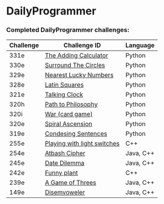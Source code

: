 # DailyProgrammer

### Completed DailyProgrammer challenges:

| Challenge  | Challenge ID   | Language |
| ---------- | -------------- | -------- |
| 331e | [The Adding Calculator](https://www.reddit.com/r/dailyprogrammer/comments/6ze9z0/20170911_challenge_331_easy_the_adding_calculator/) | Python |
| 330e | [Surround The Circles](https://www.reddit.com/r/dailyprogrammer/comments/6y19v2/20170904_challenge_330_easy_surround_the_circles/) | Python |
| 329e | [Nearest Lucky Numbers](https://www.reddit.com/r/dailyprogrammer/comments/6wjscp/2017828_challenge_329_easy_nearest_lucky_numbers/) | Python |
| 328e | [Latin Squares](https://www.reddit.com/r/dailyprogrammer/comments/6v29zk/170821_challenge_328_easy_latin_squares/) | Python |
| 321e | [Talking Clock](https://www.reddit.com/r/dailyprogrammer/comments/6jr76h/20170627_challenge_321_easy_talking_clock/) | Python |
| 320h | [Path to Philosophy](https://www.reddit.com/r/dailyprogrammer/comments/6j7k3x/20170624_challenge_320_hard_path_to_philosophy/) | Python |
| 320i | [War (card game)](https://www.reddit.com/r/dailyprogrammer/comments/6ilyfi/20170621_challenge_320_intermediate_war_card_game/) | Python |
| 320e | [Spiral Ascension](https://www.reddit.com/r/dailyprogrammer/comments/6i60lr/20170619_challenge_320_easy_spiral_ascension/) | Python |
| 319e | [Condesing Sentences](https://www.reddit.com/r/dailyprogrammer/comments/6grwny/20170612_challenge_319_easy_condensing_sentences/) | Python |
| 255e | [Playing with light switches](https://www.reddit.com/r/dailyprogrammer/comments/46zm8m/20160222_challenge_255_easy_playing_with_light) | C++ |
| 254e | [Atbash Cipher](https://www.reddit.com/r/dailyprogrammer/comments/45w6ad/20160216_challenge_254_easy_atbash_cipher) | Java, C++ |
| 245e | [Date Dilemma](https://www.reddit.com/r/dailyprogrammer/comments/3wshp7/20151214_challenge_245_easy_date_dilemma) | Java, C++ |
| 242e | [Funny plant](https://www.reddit.com/r/dailyprogrammer/comments/3twuwf/20151123_challenge_242_easy_funny_plant) | C++ |
| 239e | [A Game of Threes](https://www.reddit.com/r/dailyprogrammer/comments/3r7wxz/20151102_challenge_239_easy_a_game_of_threes) | Java, C++ |
| 149e | [Disemvoweler](https://www.reddit.com/r/dailyprogrammer/comments/1ystvb/022414_challenge_149_easy_disemvoweler) | Java, C++ |





